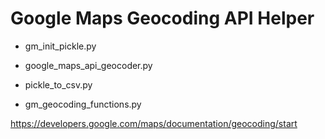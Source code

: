 # Google Maps Geocoding API Helper

+ gm_init_pickle.py
+ google_maps_api_geocoder.py
+ pickle_to_csv.py

+ gm_geocoding_functions.py

https://developers.google.com/maps/documentation/geocoding/start